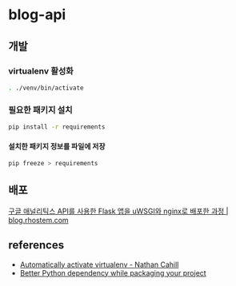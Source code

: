 # blog-api

## 개발

### virtualenv 활성화

```bash
. ./venv/bin/activate
```

### 필요한 패키지 설치

```bash
pip install -r requirements
```

#### 설치한 패키지 정보를 파일에 저장

```bash
pip freeze > requirements
```

## 배포

[구글 애널리틱스 API를 사용한 Flask 앱을 uWSGI와 nginx로 배포한 과정 | blog.rhostem.com](https://blog.rhostem.com/posts/2018-11-20-deploy-flask-with-uwsgi)

## references

- [Automatically activate virtualenv - Nathan Cahill](http://nathancahill.github.io/automatically-activate-virtualenv/)
- [Better Python dependency while packaging your project](https://medium.com/python-pandemonium/better-python-dependency-and-package-management-b5d8ea29dff1)
